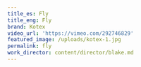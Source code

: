 ```yaml
---
title_es: Fly
title_eng: Fly
brand: Kotex
video_url: 'https://vimeo.com/292746829'
featured_image: /uploads/kotex-1.jpg
permalink: fly
work_director: content/director/blake.md
---
```


